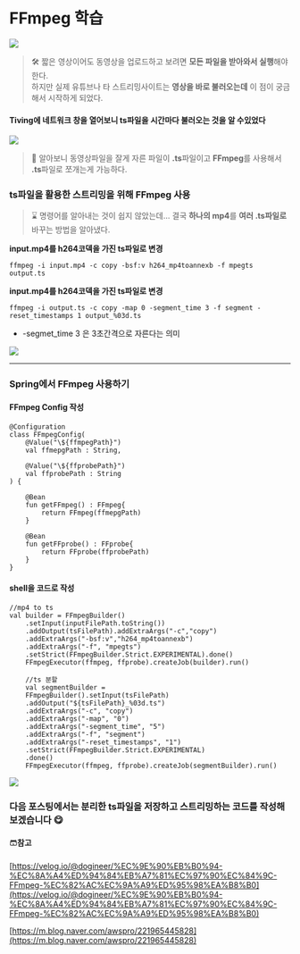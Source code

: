 # FFmpeg 학습

![](https://velog.velcdn.com/images/van1164/post/5fbcf26a-3466-4777-ba7d-75d1b1bde160/image.jpg)

> 🛠 짧은 영상이어도 동영상을 업로드하고 보려면 **모든 파일을 받아와서 실행**해야한다.\
> 하지만 실제 유튜브나 타 스트리밍사이트는 **영상을 바로 불러오는데** 이 점이 궁금해서 시작하게 되었다.

#### Tiving에 네트워크 창을 열어보니 ts파일을 시간마다 불러오는 것을 알 수있었다 <a href="#tiving-ts" id="tiving-ts"></a>

![](https://velog.velcdn.com/images/van1164/post/5ec431f7-856b-460d-84ce-d62a5783f2d8/image.png)

> 🎁 알아보니 동영상파일을 잘게 자른 파일이 **.ts**파일이고 **FFmpeg**를 사용해서 **.ts**파일로 쪼개는게 가능하다.

### ts파일을 활용한 스트리밍을 위해 FFmpeg 사용 <a href="#ts-ffmpeg" id="ts-ffmpeg"></a>

> ⌛ 명령어를 알아내는 것이 쉽지 않았는데... 결국 **하나의 mp4**를 **여러 .ts파일로** 바꾸는 방법을 알아냈다.

**input.mp4를 h264코덱을 가진 ts파일로 변경**

```
ffmpeg -i input.mp4 -c copy -bsf:v h264_mp4toannexb -f mpegts output.ts
```

**input.mp4를 h264코덱을 가진 ts파일로 변경**

```
ffmpeg -i output.ts -c copy -map 0 -segment_time 3 -f segment -reset_timestamps 1 output_%03d.ts
```

* \-segmet\_time 3 은 3초간격으로 자른다는 의미

![](https://velog.velcdn.com/images/van1164/post/f85a3a3f-ec39-45ff-ba07-897a4ffb6de2/image.png)

***

### Spring에서 FFmpeg 사용하기 <a href="#spring-ffmpeg" id="spring-ffmpeg"></a>

#### FFmpeg Config 작성 <a href="#ffmpeg-config" id="ffmpeg-config"></a>

```
@Configuration
class FFmpegConfig(
    @Value("\${ffmpegPath}")
    val ffmepgPath : String,

    @Value("\${ffprobePath}")
    val ffprobePath : String
) {

    @Bean
    fun getFFmpeg() : FFmpeg{
        return FFmpeg(ffmepgPath)
    }

    @Bean
    fun getFFprobe() : FFprobe{
        return FFprobe(ffprobePath)
    }
}
```

#### shell을 코드로 작성 <a href="#shell" id="shell"></a>

```
//mp4 to ts
val builder = FFmpegBuilder()
    .setInput(inputFilePath.toString())
	.addOutput(tsFilePath).addExtraArgs("-c","copy")
	.addExtraArgs("-bsf:v","h264_mp4toannexb")
	.addExtraArgs("-f", "mpegts")
	.setStrict(FFmpegBuilder.Strict.EXPERIMENTAL).done()
	FFmpegExecutor(ffmpeg, ffprobe).createJob(builder).run()
```

```
	//ts 분할
	val segmentBuilder =
	FFmpegBuilder().setInput(tsFilePath)
	.addOutput("${tsFilePath}_%03d.ts")
	.addExtraArgs("-c", "copy")
	.addExtraArgs("-map", "0")
	.addExtraArgs("-segment_time", "5")
	.addExtraArgs("-f", "segment")
	.addExtraArgs("-reset_timestamps", "1")
	.setStrict(FFmpegBuilder.Strict.EXPERIMENTAL)
	.done()
	FFmpegExecutor(ffmpeg, ffprobe).createJob(segmentBuilder).run()
```

![](https://velog.velcdn.com/images/van1164/post/5e1d9c24-68a0-40af-b423-da52335af9b8/image.png)

### 다음 포스팅에서는 분리한 ts파일을 저장하고 스트리밍하는 코드를 작성해보겠습니다 😋 <a href="#ts" id="ts"></a>

#### 🩳참고 <a href="#undefined" id="undefined"></a>

[https://velog.io/@dogineer/%EC%9E%90%EB%B0%94-%EC%8A%A4%ED%94%84%EB%A7%81%EC%97%90%EC%84%9C-FFmpeg-%EC%82%AC%EC%9A%A9%ED%95%98%EA%B8%B0](https://velog.io/@dogineer/%EC%9E%90%EB%B0%94-%EC%8A%A4%ED%94%84%EB%A7%81%EC%97%90%EC%84%9C-FFmpeg-%EC%82%AC%EC%9A%A9%ED%95%98%EA%B8%B0)

[https://m.blog.naver.com/awspro/221965445828](https://m.blog.naver.com/awspro/221965445828)
